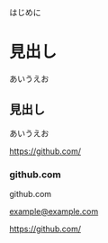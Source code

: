 はじめに


# 見出し

あいうえお



## 見出し

あいうえお



https://github.com/


### github.com

github.com

example@example.com



<a href="https://github.com/" target="_blank" rel="noopener noreferrer">https://github.com/</a>
